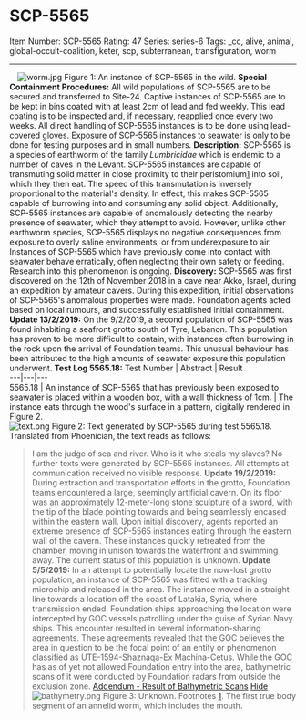# SCP-5565
Item Number: SCP-5565
Rating: 47
Series: series-6
Tags: _cc, alive, animal, global-occult-coalition, keter, scp, subterranean, transfiguration, worm

---

⠀
![worm.jpg](https://scp-wiki.wdfiles.com/local--files/scp-5565/worm.jpg)
Figure 1: An instance of SCP-5565 in the wild.
**Special Containment Procedures:** All wild populations of SCP-5565 are to be secured and transferred to Site-24. Captive instances of SCP-5565 are to be kept in bins coated with at least 2cm of lead and fed weekly. This lead coating is to be inspected and, if necessary, reapplied once every two weeks.
All direct handling of SCP-5565 instances is to be done using lead-covered gloves. Exposure of SCP-5565 instances to seawater is only to be done for testing purposes and in small numbers.
**Description:** SCP-5565 is a species of earthworm of the family _Lumbricidae_ which is endemic to a number of caves in the Levant.
SCP-5565 instances are capable of transmuting solid matter in close proximity to their peristomium[1](javascript:;) into soil, which they then eat. The speed of this transmutation is inversely proportional to the material's density. In effect, this makes SCP-5565 capable of burrowing into and consuming any solid object.
Additionally, SCP-5565 instances are capable of anomalously detecting the nearby presence of seawater, which they attempt to avoid. However, unlike other earthworm species, SCP-5565 displays no negative consequences from exposure to overly saline environments, or from underexposure to air. Instances of SCP-5565 which have previously come into contact with seawater behave erratically, often neglecting their own safety or feeding. Research into this phenomenon is ongoing.
**Discovery:** SCP-5565 was first discovered on the 12th of November 2018 in a cave near Akko, Israel, during an expedition by amateur cavers. During this expedition, initial observations of SCP-5565's anomalous properties were made. Foundation agents acted based on local rumours, and successfully established initial containment.
**Update 13/2/2019:** On the 9/2/2019, a second population of SCP-5565 was found inhabiting a seafront grotto south of Tyre, Lebanon. This population has proven to be more difficult to contain, with instances often burrowing in the rock upon the arrival of Foundation teams. This unusual behaviour has been attributed to the high amounts of seawater exposure this population underwent.
**Test Log 5565.18:**
Test Number | Abstract | Result  
---|---|---  
5565.18 | An instance of SCP-5565 that has previously been exposed to seawater is placed within a wooden box, with a wall thickness of 1cm. | The instance eats through the wood's surface in a pattern, digitally rendered in Figure 2.  
![text.png](https://scp-wiki.wdfiles.com/local--files/scp-5565/text.png)
Figure 2: Text generated by SCP-5565 during test 5565.18.
Translated from Phoenician, the text reads as follows:
> I am the judge of sea and river.
> Who is it who steals my slaves?
No further texts were generated by SCP-5565 instances. All attempts at communication received no visible response.
**Update 19/2/2019:** During extraction and transportation efforts in the grotto, Foundation teams encountered a large, seemingly artificial cavern. On its floor was an approximately 12-meter-long stone sculpture of a sword, with the tip of the blade pointing towards and being seamlessly encased within the eastern wall.
Upon initial discovery, agents reported an extreme presence of SCP-5565 instances eating through the eastern wall of the cavern. These instances quickly retreated from the chamber, moving in unison towards the waterfront and swimming away. The current status of this population is unknown.
**Update 5/5/2019:** In an attempt to potentially locate the now-lost grotto population, an instance of SCP-5565 was fitted with a tracking microchip and released in the area. The instance moved in a straight line towards a location off the coast of Latakia, Syria, where transmission ended.
Foundation ships approaching the location were intercepted by GOC vessels patrolling under the guise of Syrian Navy ships. This encounter resulted in several information-sharing agreements.
These agreements revealed that the GOC believes the area in question to be the focal point of an entity or phenomenon classified as UTE-1594-Shaznaqa-Ex Machina-Cetus. While the GOC has as of yet not allowed Foundation entry into the area, bathymetric scans of it were conducted by Foundation radars from outside the exclusion zone.
[Addendum - Result of Bathymetric Scans](javascript:;)
[Hide](javascript:;)
![bathymetry.png](https://scp-wiki.wdfiles.com/local--files/scp-5565/bathymetry.png)
Figure 3: Unknown.
Footnotes
[1](javascript:;). The first true body segment of an annelid worm, which includes the mouth.